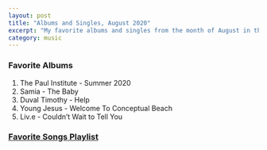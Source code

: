 ```yaml
---
layout: post
title: "Albums and Singles, August 2020"
excerpt: "My favorite albums and singles from the month of August in the 2020th year. "
category: music
---
```


### Favorite Albums
1. The Paul Institute	- Summer 2020
2. Samia - The Baby
3. Duval Timothy - Help
4. Young Jesus - Welcome To Conceptual Beach
5. Liv.e - Couldn’t Wait to Tell You

### <a href="https://open.spotify.com/playlist/1x3wOu9fpFvG0C8NTzTGi5" target="_blank" rel="noopener">Favorite Songs Playlist</a>